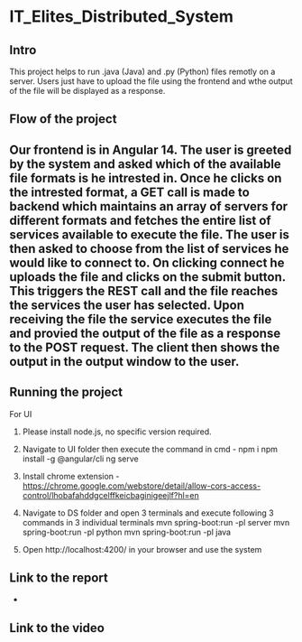 # IT_Elites_Distributed_System



## Intro

This project helps to run .java (Java) and .py (Python) files remotly on a server. Users just have to upload the file using the frontend and wthe output of the file will be displayed as a response.

## Flow of the project
Our frontend is in Angular 14. The user is greeted by the system and asked which of the available file formats is he intrested in. Once he clicks on the intrested format, a GET call is made to backend which maintains an array of servers for different formats and fetches the entire list of services available to execute the file. The user is then asked to choose from the list of services he would like to connect to. On clicking connect he uploads the file and clicks on the submit button. This triggers the REST call and the file reaches the services the user has selected. Upon receiving the file the service executes the file and provied the output of the file as a response to the POST request. The client then shows the output in the output window to the user.
- 

## Running the project
For UI
1. Please install node.js, no specific version required.
2. Navigate to UI folder then execute the command in cmd - 
   npm i
   npm install -g @angular/cli
   ng serve
3. Install chrome extension - https://chrome.google.com/webstore/detail/allow-cors-access-control/lhobafahddgcelffkeicbaginigeejlf?hl=en
4. Navigate to DS folder and open 3 terminals and execute following 3 commands in 3 individual terminals
   mvn spring-boot:run -pl server
   mvn spring-boot:run -pl python
   mvn spring-boot:run -pl java

5. Open http://localhost:4200/ in your browser and use the system

## Link to the report

- 

## Link to the video
